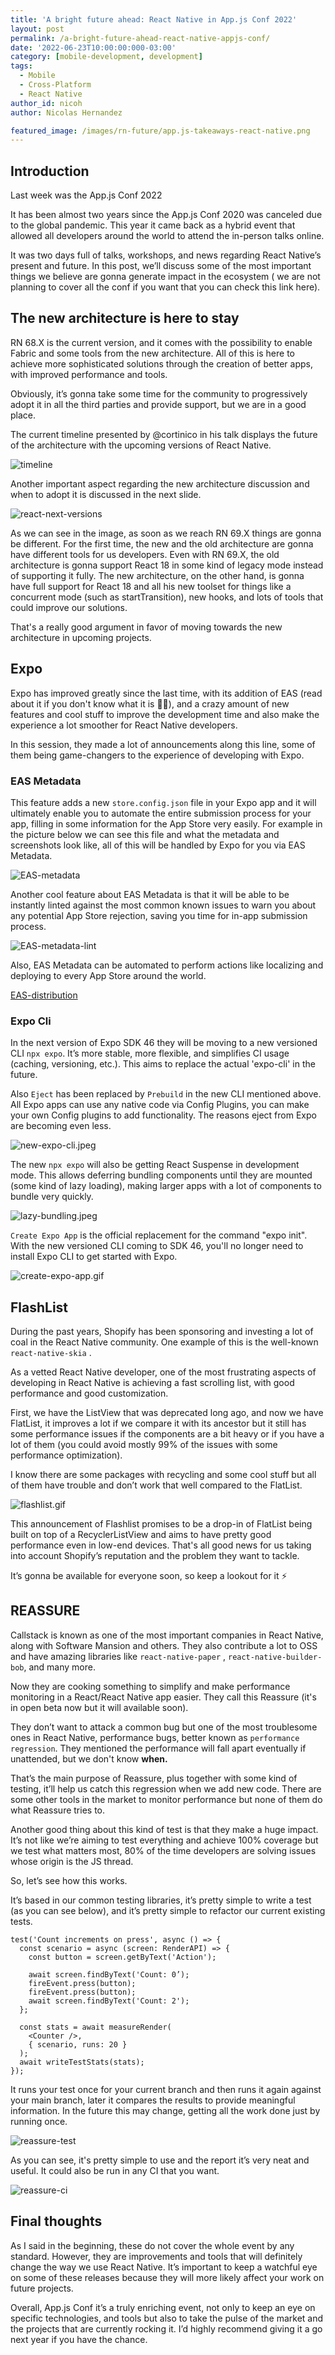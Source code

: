 ```yaml
---
title: 'A bright future ahead: React Native in App.js Conf 2022'
layout: post
permalink: /a-bright-future-ahead-react-native-appjs-conf/
date: '2022-06-23T10:00:00:000-03:00'
category: [mobile-development, development]
tags:
  - Mobile
  - Cross-Platform
  - React Native
author_id: nicoh
author: Nicolas Hernandez

featured_image: /images/rn-future/app.js-takeaways-react-native.png
---
```


## **Introduction**

Last week was the App.js Conf 2022

It has been almost two years since the App.js Conf 2020 was canceled due to the global pandemic. This year it came back as a hybrid event that allowed all developers around the world to attend the in-person talks online.

It was two days full of talks, workshops, and news regarding React Native’s present and future. In this post, we’ll discuss some of the most important things we believe are gonna generate impact in the ecosystem ( we are not planning to cover all the conf if you want that you can check this link here).

## **The new architecture is here to stay**

RN 68.X is the current version, and it comes with the possibility to enable Fabric and some tools from the new architecture. All of this is here to achieve more sophisticated solutions through the creation of better apps, with improved performance and tools.

Obviously, it’s gonna take some time for the community to progressively adopt it in all the third parties and provide support, but we are in a good place.

The current timeline presented by @cortinico in his talk displays the future of the architecture with the upcoming versions of React Native.

![timeline](/images/rn-future/rn-timeline.png)

Another important aspect regarding the new architecture discussion and when to adopt it is discussed in the next slide.

![react-next-versions](/images/rn-future/react-next-versions.png)

As we can see in the image, as soon as we reach RN 69.X things are gonna be different. For the first time, the new and the old architecture are gonna have different tools for us developers.
Even with RN 69.X, the old architecture is gonna support React 18 in some kind of legacy mode instead of supporting it fully. The new architecture, on the other hand, is gonna have full support for React 18 and all his new toolset for things like a concurrent mode (such as startTransition), new hooks, and lots of tools that could improve our solutions.

That's a really good argument in favor of moving towards the new architecture in upcoming projects.

## **Expo**

Expo has improved greatly since the last time, with its addition of EAS (read about it if you don't know what it is 🙏🏻), and a crazy amount of new features and cool stuff to improve the development time and also make the experience a lot smoother for React Native developers.

In this session, they made a lot of announcements along this line, some of them being game-changers to the experience of developing with Expo.

### EAS Metadata

This feature adds a new `store.config.json` file in your Expo app and it will ultimately enable you to automate the entire submission process for your app, filling in some information for the App Store very easily. For example in the picture below we can see this file and what the metadata and screenshots look like, all of this will be handled by Expo for you via EAS Metadata.

![EAS-metadata](/images/rn-future/EAS-metadata.jpeg)

Another cool feature about EAS Metadata is that it will be able to be instantly linted against the most common known issues to warn you about any potential App Store rejection, saving you time for in-app submission process.

![EAS-metadata-lint](/images/rn-future/EAS-metadata-lint.gif)

Also, EAS Metadata can be automated to perform actions like localizing and deploying to every App Store around the world.

[EAS-distribution](/images/rn-future/EAS-distribution.gif)

### Expo Cli

In the next version of Expo SDK 46 they will be moving to a new versioned CLI `npx expo`. It’s more stable, more flexible, and simplifies CI usage (caching, versioning, etc.). This aims to replace the actual 'expo-cli' in the future.

Also `Eject` has been replaced by `Prebuild` in the new CLI mentioned above. All Expo apps can use any native code via Config Plugins, you can make your own Config plugins to add functionality. The reasons eject from Expo are becoming even less.

![new-expo-cli.jpeg](/images/rn-future/new-expo-cli.jpeg)

The new `npx expo` will also be getting React Suspense in development mode. This allows deferring bundling components until they are mounted (some kind of lazy loading), making larger apps with a lot of components to bundle very quickly.

![lazy-bundling.jpeg](/images/rn-future/lazy-bundling.jpeg)

`Create Expo App` is the official replacement for the command "expo init". With the new versioned CLI coming to SDK 46, you'll no longer need to install Expo CLI to get started with Expo.

![create-expo-app.gif](/images/rn-future/create-expo-app.gif)

## **FlashList**

During the past years, Shopify has been sponsoring and investing a lot of coal in the React Native community. One example of this is the well-known `react-native-skia` .

As a vetted React Native developer, one of the most frustrating aspects of developing in React Native is achieving a fast scrolling list, with good performance and good customization.

First, we have the ListView that was deprecated long ago, and now we have FlatList, it improves a lot if we compare it with its ancestor but it still has some performance issues if the components are a bit heavy or if you have a lot of them (you could avoid mostly 99% of the issues with some performance optimization).

I know there are some packages with recycling and some cool stuff but all of them have trouble and don’t work that well compared to the FlatList.

![flashlist.gif](/images/rn-future/flashlist.gif)

This announcement of Flashlist promises to be a drop-in of FlatList being built on top of a RecyclerListView and aims to have pretty good performance even in low-end devices. That's all good news for us taking into account Shopify’s reputation and the problem they want to tackle.

It’s gonna be available for everyone soon, so keep a lookout for it ⚡

## **REASSURE**

Callstack is known as one of the most important companies in React Native, along with Software Mansion and others. They also contribute a lot to OSS and have amazing libraries like `react-native-paper` , `react-native-builder-bob`, and many more.

Now they are cooking something to simplify and make performance monitoring in a React/React Native app easier. They call this Reassure (it's in open beta now but it will available soon).

They don’t want to attack a common bug but one of the most troublesome ones in React Native, performance bugs, better known as `performance regression`. They mentioned the performance will fall apart eventually if unattended, but we don't know **when.**

That’s the main purpose of Reassure, plus together with some kind of testing, it’ll help us catch this regression when we add new code. There are some other tools in the market to monitor performance but none of them do what Reassure tries to.

Another good thing about this kind of test is that they make a huge impact. It’s not like we’re aiming to test everything and achieve 100% coverage but we test what matters most, 80% of the time developers are solving issues whose origin is the JS thread.

So, let’s see how this works.

It’s based in our common testing libraries, it’s pretty simple to write a test (as you can see below), and it’s pretty simple to refactor our current existing tests.

```tsx
test('Count increments on press', async () => {
  const scenario = async (screen: RenderAPI) => {
    const button = screen.getByText('Action');

    await screen.findByText('Count: 0’);
    fireEvent.press(button);
    fireEvent.press(button);
    await screen.findByText('Count: 2');
  };

  const stats = await measureRender(
    <Counter />,
    { scenario, runs: 20 }
  );
  await writeTestStats(stats);
});
```

It runs your test once for your current branch and then runs it again against your main branch, later it compares the results to provide meaningful information. In the future this may change, getting all the work done just by running once.

![reassure-test](/images/rn-future/reassure-test.png)

As you can see, it's pretty simple to use and the report it’s very neat and useful. It could also be run in any CI that you want.

![reassure-ci](/images/rn-future/reassure-ci.png)

## **Final thoughts**

As I said in the beginning, these do not cover the whole event by any standard. However, they are improvements and tools that will definitely change the way we use React Native. It’s important to keep a watchful eye on some of these releases because they will more likely affect your work on future projects.

Overall, App.js Conf it’s a truly enriching event, not only to keep an eye on specific technologies, and tools but also to take the pulse of the market and the projects that are currently rocking it. I’d highly recommend giving it a go next year if you have the chance.
